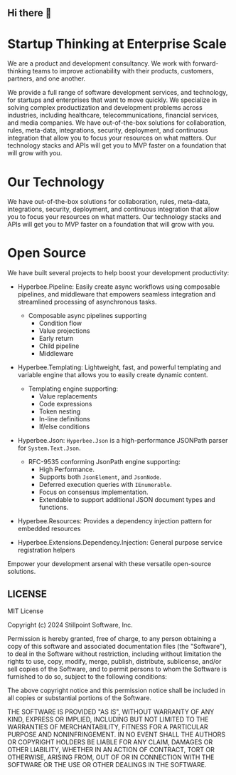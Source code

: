 ## Hi there 👋

# Startup Thinking at Enterprise Scale

We are a product and development consultancy. We work with forward-thinking teams to improve actionability with their products, customers, partners, and one another.

We provide a full range of software development services, and technology, for startups and enterprises that want to move quickly. We specialize in solving complex productization and development problems across industries, including healthcare, telecommunications, financial services, and media companies.
We have out-of-the-box solutions for collaboration, rules, meta-data, integrations, security, deployment, and continuous integration that allow you to focus your resources on what matters. Our technology stacks and APIs will get you to MVP faster on a foundation that will grow with you.

# Our Technology

We have out-of-the-box solutions for collaboration, rules, meta-data, integrations, security, deployment, and continuous integration that allow you to focus your resources on what matters. Our technology stacks and APIs will get you to MVP faster on a foundation that will grow with you.

# Open Source

We have built several projects to help boost your development productivity:

- Hyperbee.Pipeline: Easily create async workflows using composable pipelines, and middleware that empowers seamless integration and streamlined processing of asynchronous tasks.

   -  Composable async pipelines supporting
      - Condition flow
      - Value projections
      - Early return
      - Child pipeline
      - Middleware

- Hyperbee.Templating: Lightweight, fast, and powerful templating and variable engine that allows you to easily create dynamic content.  

  - Templating engine supporting:
    - Value replacements
    - Code expressions
    - Token nesting
    - In-line definitions
    - If/else conditions

- Hyperbee.Json: `Hyperbee.Json` is a high-performance JSONPath parser for `System.Text.Json`.

  - RFC-9535 conforming JsonPath engine supporting:
    - High Performance.
    - Supports both `JsonElement`, and `JsonNode`.
    - Deferred execution queries with `IEnumerable`.
    - Focus on consensus implementation.
    - Extendable to support additional JSON document types and functions.

- Hyperbee.Resources: Provides a dependency injection pattern for embedded resources
  
- Hyperbee.Extensions.Dependency.Injection: General purpose service registration helpers

Empower your development arsenal with these versatile open-source solutions. 


## LICENSE

MIT License

Copyright (c) 2024 Stillpoint Software, Inc.

Permission is hereby granted, free of charge, to any person obtaining a copy
of this software and associated documentation files (the "Software"), to deal
in the Software without restriction, including without limitation the rights
to use, copy, modify, merge, publish, distribute, sublicense, and/or sell
copies of the Software, and to permit persons to whom the Software is
furnished to do so, subject to the following conditions:

The above copyright notice and this permission notice shall be included in all
copies or substantial portions of the Software.

THE SOFTWARE IS PROVIDED "AS IS", WITHOUT WARRANTY OF ANY KIND, EXPRESS OR
IMPLIED, INCLUDING BUT NOT LIMITED TO THE WARRANTIES OF MERCHANTABILITY,
FITNESS FOR A PARTICULAR PURPOSE AND NONINFRINGEMENT. IN NO EVENT SHALL THE
AUTHORS OR COPYRIGHT HOLDERS BE LIABLE FOR ANY CLAIM, DAMAGES OR OTHER
LIABILITY, WHETHER IN AN ACTION OF CONTRACT, TORT OR OTHERWISE, ARISING FROM,
OUT OF OR IN CONNECTION WITH THE SOFTWARE OR THE USE OR OTHER DEALINGS IN THE
SOFTWARE.
